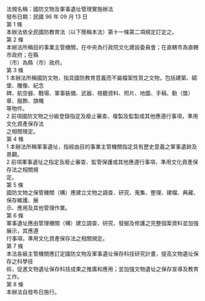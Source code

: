 法規名稱：國防文物及軍事遺址管理實施辦法  
發布日期：民國 96 年 09 月 13 日  
第 1 條  
本辦法依全民國防教育法（以下簡稱本法）第十一條第二項規定訂定之。  
第 2 條  
本辦法所稱目的事業主管機關，在中央為行政院文化建設委員會；在直轄市為直轄市政府；在縣  
（市）為縣（市）政府。  
第 3 條  
1 本辦法所稱國防文物，指具國防教育意義而不屬檔案性質之文物，包括建築、碉堡、雕像、紀念  
碑、航空器、戰場、軍事裝備、武器、視聽資料、照片、地圖、手稿、勳（獎）章、服飾、旗幟  
等物件。  
2 前項國防文物之分級登錄指定及廢止審查、複製及監製或其他應遵行事項，準用文化資產保存法  
之相關規定。  
第 4 條  
1 本辦法所稱軍事遺址，指經由目的事業主管機關指定具有歷史意義之軍事遺跡及景觀。  
2 前項軍事遺址之指定及廢止審查、監管保護或其他應遵行事項，準用文化資產保存法之相關規  
定。  
第 5 條  
國防文物之保管機關（構）應建立文物之調查、研究、蒐集、整理、建檔、典藏、保存維護、展  
示、應用及其他管理作業。  
第 6 條  
軍事遺址應由管理機關（構）建立調查、研究、發掘及修護之完整個案資料並加強展示，其應遵  
行事項，準用文化資產保存法之相關規定。  
第 7 條  
本法各級主管機關應訂定國防文物及軍事遺址保存科技研究計畫，提高文物遺址保存之科學技  
術，促進文物遺址保存科技成果之推廣和應用；並加強文物遺址之保存宣導及教育工作。  
第 8 條  
本辦法自發布日施行。  


